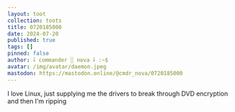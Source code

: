 ```yaml
---
layout: toot
collection: toots
title: 0720185000
date: 2024-07-20
published: true
tags: []
pinned: false
author: ⸸ commander ░ nova ⸸ :~$
avatar: /img/avatar/daemon.jpeg
mastodon: https://mastodon.online/@cmdr_nova/0720185000
---
```


I love Linux, just supplying me the drivers to break through DVD encryption and then I'm ripping
